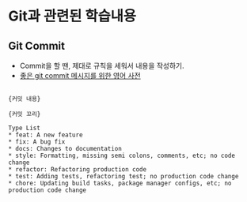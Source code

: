 # Git과 관련된 학습내용

## Git Commit

- Commit을 할 땐, 제대로 규칙을 세워서 내용을 작성하기.
- [좋은 git commit 메시지를 위한 영어 사전](https://blog.ull.im/engineering/2019/03/10/logs-on-git.html)

```{타입}: {커밋 제목}

{커밋 내용}

{커밋 꼬리}
```

```
Type List
* feat: A new feature
* fix: A bug fix
* docs: Changes to documentation
* style: Formatting, missing semi colons, comments, etc; no code change
* refactor: Refactoring production code
* test: Adding tests, refactoring test; no production code change
* chore: Updating build tasks, package manager configs, etc; no production code change
```